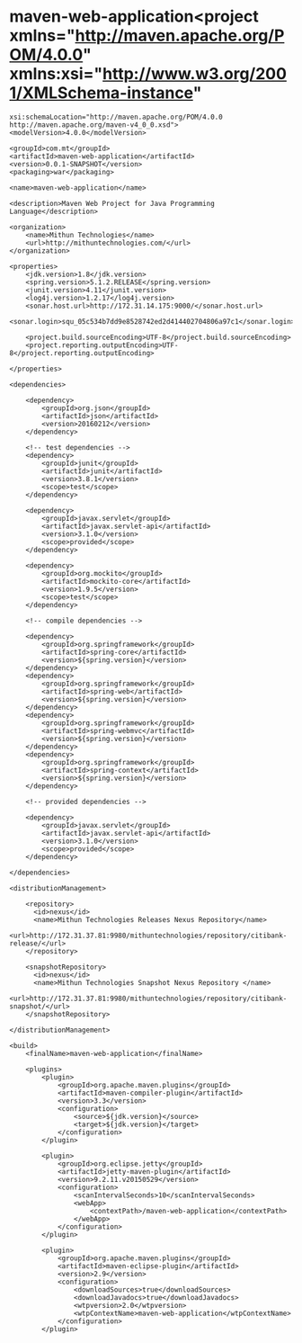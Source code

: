 # maven-web-application<project xmlns="http://maven.apache.org/POM/4.0.0" xmlns:xsi="http://www.w3.org/2001/XMLSchema-instance"
	xsi:schemaLocation="http://maven.apache.org/POM/4.0.0 http://maven.apache.org/maven-v4_0_0.xsd">
	<modelVersion>4.0.0</modelVersion>
	
	<groupId>com.mt</groupId>
	<artifactId>maven-web-application</artifactId>
	<version>0.0.1-SNAPSHOT</version>
	<packaging>war</packaging>
	
	<name>maven-web-application</name>

	<description>Maven Web Project for Java Programming Language</description>

	<organization>
		<name>Mithun Technologies</name>
		<url>http://mithuntechnologies.com/</url>
	</organization>

	<properties>
		<jdk.version>1.8</jdk.version>
		<spring.version>5.1.2.RELEASE</spring.version>
		<junit.version>4.11</junit.version>
		<log4j.version>1.2.17</log4j.version>
		<sonar.host.url>http://172.31.14.175:9000/</sonar.host.url>
                <sonar.login>squ_05c534b7dd9e8528742ed2d414402704806a97c1</sonar.login>
	
		<project.build.sourceEncoding>UTF-8</project.build.sourceEncoding>
		<project.reporting.outputEncoding>UTF-8</project.reporting.outputEncoding>

	</properties>

	<dependencies>
		
		<dependency>
			<groupId>org.json</groupId>
			<artifactId>json</artifactId>
			<version>20160212</version>
		</dependency>
		
		<!-- test dependencies -->
		<dependency>
			<groupId>junit</groupId>
			<artifactId>junit</artifactId>
			<version>3.8.1</version>
			<scope>test</scope>
		</dependency>

		<dependency>
			<groupId>javax.servlet</groupId>
			<artifactId>javax.servlet-api</artifactId>
			<version>3.1.0</version>
			<scope>provided</scope>
		</dependency>

		<dependency>
			<groupId>org.mockito</groupId>
			<artifactId>mockito-core</artifactId>
			<version>1.9.5</version>
			<scope>test</scope>
		</dependency>

		<!-- compile dependencies -->

		<dependency>
			<groupId>org.springframework</groupId>
			<artifactId>spring-core</artifactId>
			<version>${spring.version}</version>
		</dependency>
		<dependency>
    		<groupId>org.springframework</groupId>
    		<artifactId>spring-web</artifactId>
    		<version>${spring.version}</version>
  		</dependency>
		<dependency>
			<groupId>org.springframework</groupId>
			<artifactId>spring-webmvc</artifactId>
			<version>${spring.version}</version>
		</dependency>
		<dependency>
			<groupId>org.springframework</groupId>
			<artifactId>spring-context</artifactId>
			<version>${spring.version}</version>
		</dependency>
		
		<!-- provided dependencies -->

		<dependency>
			<groupId>javax.servlet</groupId>
			<artifactId>javax.servlet-api</artifactId>
			<version>3.1.0</version>
			<scope>provided</scope>
		</dependency>
		
	</dependencies>
	
	<distributionManagement>
	
	    <repository>
	      <id>nexus</id>
	      <name>Mithun Technologies Releases Nexus Repository</name>
	      <url>http://172.31.37.81:9980/mithuntechnologies/repository/citibank-release/</url>
	    </repository>
	    
	    <snapshotRepository>
	      <id>nexus</id>
	      <name>Mithun Technologies Snapshot Nexus Repository </name>
	      <url>http://172.31.37.81:9980/mithuntechnologies/repository/citibank-snapshot/</url>
	    </snapshotRepository>
	    
	</distributionManagement>
	
	<build>
		<finalName>maven-web-application</finalName>
		
		<plugins>
			<plugin>
				<groupId>org.apache.maven.plugins</groupId>
				<artifactId>maven-compiler-plugin</artifactId>
				<version>3.3</version>
				<configuration>
					<source>${jdk.version}</source>
					<target>${jdk.version}</target>
				</configuration>
			</plugin>

			<plugin>
				<groupId>org.eclipse.jetty</groupId>
				<artifactId>jetty-maven-plugin</artifactId>
				<version>9.2.11.v20150529</version>
				<configuration>
					<scanIntervalSeconds>10</scanIntervalSeconds>
					<webApp>
						<contextPath>/maven-web-application</contextPath>
					</webApp>
				</configuration>
			</plugin>

			<plugin>
				<groupId>org.apache.maven.plugins</groupId>
				<artifactId>maven-eclipse-plugin</artifactId>
				<version>2.9</version>
				<configuration>
					<downloadSources>true</downloadSources>
					<downloadJavadocs>true</downloadJavadocs>
					<wtpversion>2.0</wtpversion>
					<wtpContextName>maven-web-application</wtpContextName>
				</configuration>
			</plugin>
			
</plugins>
	</build>
	
	
</project>
